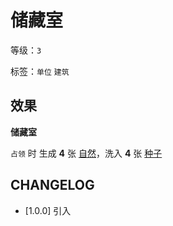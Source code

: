 # 储藏室

等级：`3`

标签：`单位` `建筑`

## 效果

**储藏室**

`占领` 时 生成 **4** 张 [自然](../卡牌组/自然.md)，洗入 **4** 张 [种子](../卡牌组/种子.md)

## CHANGELOG

- [1.0.0] 引入
